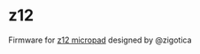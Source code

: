 # z12

Firmware for [z12 micropad](https://github.com/zigotica/mechanical-keyboards/tree/main/z12) designed by @zigotica
